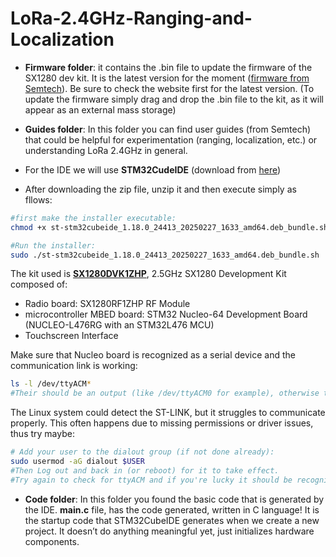# LoRa-2.4GHz-Ranging-and-Localization

- **Firmware folder**: it contains the .bin file to update the firmware of the SX1280 dev kit. It is the latest version for the moment ([firmware from Semtech](https://www.semtech.com/products/wireless-rf/lora-connect/sx1280)). Be sure to check the website first for the latest version. (To update the firmware simply drag and drop the .bin file to the kit, as it will appear as an external mass storage)

- **Guides folder**: In this folder you can find user guides (from Semtech) that could be helpful for experimentation (ranging, localization, etc.) or understanding LoRa 2.4GHz in general.

- For the IDE we will use **STM32CudeIDE** (download from [here](https://www.st.com/en/development-tools/stm32cubeide.html?dl=I4k812GOXSWbAAyIj%2BGFtA%3D%3D%2CSgMwDKokNsmRdtX78C34woS93Gjzkjk7Lp3SimOhMvN%2FNysaiq5DmM6N9OMdaSVUmE9lDxv4s4rx3AwQE1YElEZj1rQljdfV%2BS5pbEK9JtItqnALmNkyNgdlmrZDWjpink3CTk9IK4mSZdiRpB2bGQRb5I%2BiiCIqE3UzS5EgGlGviLotSDJhtzeYkT3QZM8q50yaAPXvrFrd67lp5RkwINf2LbpZs2Zdpp0FgtifLOZAT8U7tejLoWNpMuuUCdZVuwN%2F3384rG2TbChVneWdeGTlPerslhQpqGDNldsz%2F0u%2FRb7Zcb5G4mULVYY3oiUhhcUrl1tUyLrsLhLXNU5Lw1cFWY7nQuSIFwzidFXcKRoxeByIm7SbETzoETirn66bFvc%2FE%2BegP2Hszob1YU8NHesLJ%2BlII0R28G5QdKAKB%2Balt3tkAg9iJIhg9lDvNMgBMiiQs2uqStSDTnxKa0X6iz%2F1I10imo3LxFjNGM5iVRY%3D#overview))

- After downloading the zip file, unzip it and then execute simply as fllows:
  
```bash
#first make the installer executable:
chmod +x st-stm32cubeide_1.18.0_24413_20250227_1633_amd64.deb_bundle.sh

#Run the installer:
sudo ./st-stm32cubeide_1.18.0_24413_20250227_1633_amd64.deb_bundle.sh
```
The kit used is **[SX1280DVK1ZHP](https://www.semtech.com/products/wireless-rf/lora-connect/sx1280dvk1zhp#talk-with-us-today)**, 2.5GHz SX1280 Development Kit composed of:
- Radio board: SX1280RF1ZHP RF Module
- microcontroller MBED board: STM32 Nucleo-64 Development Board (NUCLEO-L476RG with an STM32L476 MCU)
- Touchscreen Interface

Make sure that Nucleo board is recognized as a serial device and the communication link is working:
```bash
ls -l /dev/ttyACM*
#Their should be an output (like /dev/ttyACM0 for example), otherwise troubleshoot to fix it
```
The Linux system could detect the ST-LINK, but it struggles to communicate properly. This often happens due to missing permissions or driver issues, thus try maybe:
```bash
# Add your user to the dialout group (if not done already):
sudo usermod -aG dialout $USER
#Then Log out and back in (or reboot) for it to take effect.
#Try again to check for ttyACM and if you're lucky it should be recognized now
```


- **Code folder**: In this folder you found the basic code that is generated by the IDE. **main.c** file, has the code generated, written in C language! It is the startup code that STM32CubeIDE generates when we create a new project. It doesn’t do anything meaningful yet, just initializes hardware components. 




